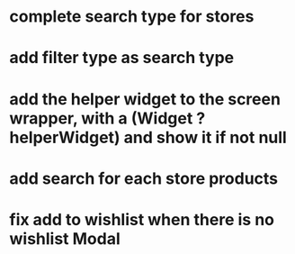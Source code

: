 # complete search type for stores

# add filter type as search type

# add the helper widget to the screen wrapper, with a (Widget ?helperWidget) and show it if not null

# add search for each store products

# fix add to wishlist when there is no wishlist Modal
